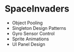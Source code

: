 # SpaceInvaders

* Object Pooling
* Singleton Design Patterns
* Gyro Sensor Control
* Sprite Animations
* UI Panel Design
